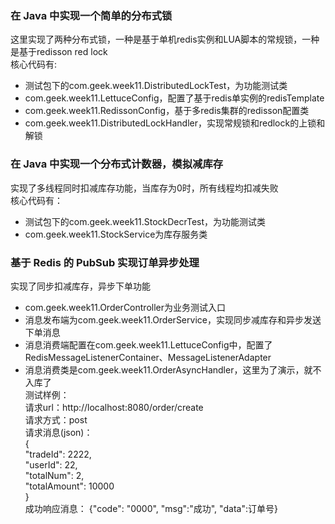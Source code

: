 ### 在 Java 中实现一个简单的分布式锁 ###
这里实现了两种分布式锁，一种是基于单机redis实例和LUA脚本的常规锁，一种是基于redisson red lock  
核心代码有:  
- 测试包下的com.geek.week11.DistributedLockTest，为功能测试类
- com.geek.week11.LettuceConfig，配置了基于redis单实例的redisTemplate
- com.geek.week11.RedissonConfig，基于多redis集群的redisson配置类
- com.geek.week11.DistributedLockHandler，实现常规锁和redlock的上锁和解锁

### 在 Java 中实现一个分布式计数器，模拟减库存 ###
实现了多线程同时扣减库存功能，当库存为0时，所有线程均扣减失败  
核心代码有：  
- 测试包下的com.geek.week11.StockDecrTest，为功能测试类
- com.geek.week11.StockService为库存服务类

### 基于 Redis 的 PubSub 实现订单异步处理 ###
实现了同步扣减库存，异步下单功能  
- com.geek.week11.OrderController为业务测试入口
- 消息发布端为com.geek.week11.OrderService，实现同步减库存和异步发送下单消息
- 消息消费端配置在com.geek.week11.LettuceConfig中，配置了RedisMessageListenerContainer、MessageListenerAdapter
- 消息消费类是com.geek.week11.OrderAsyncHandler，这里为了演示，就不入库了  
测试样例：  
请求url：http://localhost:8080/order/create  
请求方式：post  
请求消息(json)：  
{  
    "tradeId": 2222,  
    "userId": 22,  
    "totalNum": 2,  
    "totalAmount": 10000  
}  
成功响应消息： {"code": "0000", "msg":"成功", "data":订单号}
